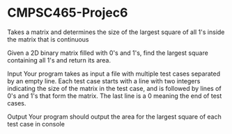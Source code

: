 # CMPSC465-Projec6
Takes a matrix and determines the size of the largest square of all 1's inside the matrix that is continuous

Given a 2D binary matrix filled with 0's and 1's, find the largest square containing all 1's and return its area.

Input
Your program takes as input a file with multiple test cases separated by an empty line. Each test case starts
with a line with two integers indicating the size of the matrix in the test case, and is followed by lines of 0's
and 1's that form the matrix. The last line is a 0 meaning the end of test cases.

Output
Your program should output the area for the largest square of each test case in console
